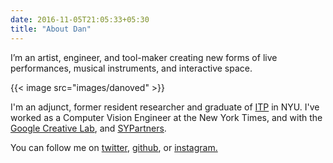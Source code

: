 ```yaml
---
date: 2016-11-05T21:05:33+05:30
title: "About Dan"
---
```


I’m an artist, engineer, and tool-maker creating new forms of live performances, musical instruments, and interactive space.

{{< image src="images/danoved" >}}

I'm an adjunct, former resident researcher and graduate of [ITP](https://itp.nyu.edu/) in NYU. I've worked as a Computer Vision Engineer at the New York Times, and with the [Google Creative Lab](https://experiments.withgoogle.com/), and [SYPartners](https://www.sypartners.com/).

You can follow me on [twitter](https://twitter.com/oveddan), [github](https://github.com/oveddan), or [instagram.](https://www.instagram.com//)
